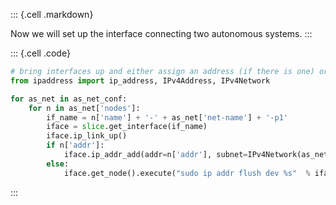 
::: {.cell .markdown}

Now we will set up the interface connecting two autonomous systems.
:::

::: {.cell .code}
```python
# bring interfaces up and either assign an address (if there is one) or flush address
from ipaddress import ip_address, IPv4Address, IPv4Network

for as_net in as_net_conf:
    for n in as_net['nodes']:
        if_name = n['name'] + '-' + as_net['net-name'] + '-p1'
        iface = slice.get_interface(if_name)
        iface.ip_link_up()
        if n['addr']:
            iface.ip_addr_add(addr=n['addr'], subnet=IPv4Network(as_net['subnet']))
        else:
            iface.get_node().execute("sudo ip addr flush dev %s"  % iface.get_device_name())
```
:::

